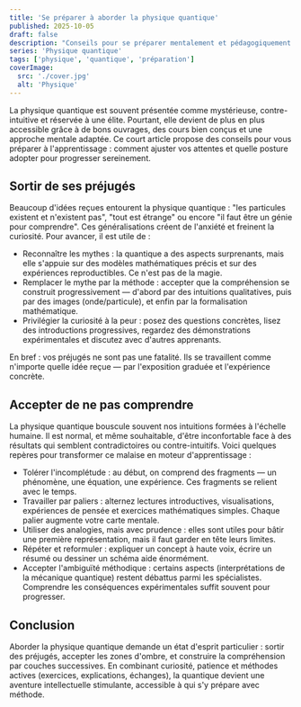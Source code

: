 ```yaml
---
title: 'Se préparer à aborder la physique quantique'
published: 2025-10-05
draft: false
description: "Conseils pour se préparer mentalement et pédagogiquement avant d'aborder la physique quantique."
series: 'Physique quantique'
tags: ['physique', 'quantique', 'préparation']
coverImage:
  src: './cover.jpg'
  alt: 'Physique'
---
```


La physique quantique est souvent présentée comme mystérieuse, contre-intuitive et réservée à une élite. Pourtant, elle devient de plus en plus accessible grâce à de bons ouvrages, des cours bien conçus et une approche mentale adaptée. Ce court article propose des conseils pour vous préparer à l'apprentissage : comment ajuster vos attentes et quelle posture adopter pour progresser sereinement.

## Sortir de ses préjugés

Beaucoup d'idées reçues entourent la physique quantique : "les particules existent et n'existent pas", "tout est étrange" ou encore "il faut être un génie pour comprendre". Ces généralisations créent de l'anxiété et freinent la curiosité. Pour avancer, il est utile de :

- Reconnaître les mythes : la quantique a des aspects surprenants, mais elle s'appuie sur des modèles mathématiques précis et sur des expériences reproductibles. Ce n'est pas de la magie.
- Remplacer le mythe par la méthode : accepter que la compréhension se construit progressivement — d'abord par des intuitions qualitatives, puis par des images (onde/particule), et enfin par la formalisation mathématique.
- Privilégier la curiosité à la peur : posez des questions concrètes, lisez des introductions progressives, regardez des démonstrations expérimentales et discutez avec d'autres apprenants.

En bref : vos préjugés ne sont pas une fatalité. Ils se travaillent comme n'importe quelle idée reçue — par l'exposition graduée et l'expérience concrète.

## Accepter de ne pas comprendre

La physique quantique bouscule souvent nos intuitions formées à l'échelle humaine. Il est normal, et même souhaitable, d'être inconfortable face à des résultats qui semblent contradictoires ou contre-intuitifs. Voici quelques repères pour transformer ce malaise en moteur d'apprentissage :

- Tolérer l'incomplétude : au début, on comprend des fragments — un phénomène, une équation, une expérience. Ces fragments se relient avec le temps.
- Travailler par paliers : alternez lectures introductives, visualisations, expériences de pensée et exercices mathématiques simples. Chaque palier augmente votre carte mentale.
- Utiliser des analogies, mais avec prudence : elles sont utiles pour bâtir une première représentation, mais il faut garder en tête leurs limites.
- Répéter et reformuler : expliquer un concept à haute voix, écrire un résumé ou dessiner un schéma aide énormément.
- Accepter l'ambiguïté méthodique : certains aspects (interprétations de la mécanique quantique) restent débattus parmi les spécialistes. Comprendre les conséquences expérimentales suffit souvent pour progresser.

## Conclusion

Aborder la physique quantique demande un état d'esprit particulier : sortir des préjugés, accepter les zones d'ombre, et construire la compréhension par couches successives. En combinant curiosité, patience et méthodes actives (exercices, explications, échanges), la quantique devient une aventure intellectuelle stimulante, accessible à qui s'y prépare avec méthode.
